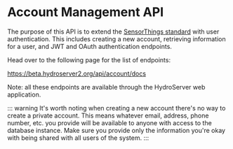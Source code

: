 # Account Management API

The purpose of this API is to extend the [SensorThings standard](/guide/sensor-things.md) with user authentication. This includes creating a new account, retrieving information for a user, and JWT and OAuth authentication endpoints.

Head over to the following page for the list of endpoints:

https://beta.hydroserver2.org/api/account/docs

Note: all these endpoints are available through the HydroServer web application.

::: warning
It's worth noting when creating a new account there's no way to create a private account. This means whatever email, address, phone number, etc. you provide will be available to anyone with access to the database instance. Make sure you provide only the information you're okay with being shared with all users of the system.
:::

